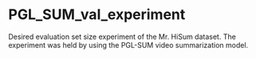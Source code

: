 # PGL_SUM_val_experiment
Desired evaluation set size experiment of the Mr. HiSum dataset. The experiment was held by using the PGL-SUM video summarization model.
